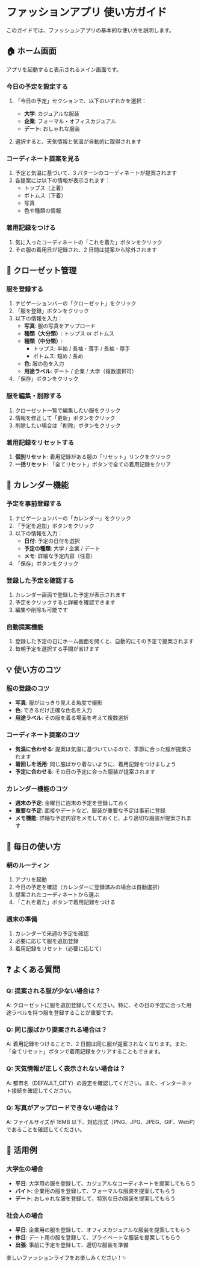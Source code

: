 # ファッションアプリ 使い方ガイド

このガイドでは、ファッションアプリの基本的な使い方を説明します。

## 🏠 ホーム画面

アプリを起動すると表示されるメイン画面です。

### 今日の予定を設定する

1. 「今日の予定」セクションで、以下のいずれかを選択：

   - **大学**: カジュアルな服装
   - **企業**: フォーマル・オフィスカジュアル
   - **デート**: おしゃれな服装

2. 選択すると、天気情報と気温が自動的に取得されます

### コーディネート提案を見る

1. 予定と気温に基づいて、3 パターンのコーディネートが提案されます
2. 各提案には以下の情報が表示されます：
   - トップス（上着）
   - ボトムス（下着）
   - 写真
   - 色や種類の情報

### 着用記録をつける

1. 気に入ったコーディネートの「これを着た」ボタンをクリック
2. その服の着用日が記録され、2 日間は提案から除外されます

## 👕 クローゼット管理

### 服を登録する

1. ナビゲーションバーの「クローゼット」をクリック
2. 「服を登録」ボタンをクリック
3. 以下の情報を入力：
   - **写真**: 服の写真をアップロード
   - **種類（大分類）**: トップス or ボトムス
   - **種類（中分類）**:
     - トップス: 半袖 / 長袖・薄手 / 長袖・厚手
     - ボトムス: 短め / 長め
   - **色**: 服の色を入力
   - **用途ラベル**: デート / 企業 / 大学（複数選択可）
4. 「保存」ボタンをクリック

### 服を編集・削除する

1. クローゼット一覧で編集したい服をクリック
2. 情報を修正して「更新」ボタンをクリック
3. 削除したい場合は「削除」ボタンをクリック

### 着用記録をリセットする

1. **個別リセット**: 着用記録がある服の「リセット」リンクをクリック
2. **一括リセット**: 「全てリセット」ボタンで全ての着用記録をクリア

## 📅 カレンダー機能

### 予定を事前登録する

1. ナビゲーションバーの「カレンダー」をクリック
2. 「予定を追加」ボタンをクリック
3. 以下の情報を入力：
   - **日付**: 予定の日付を選択
   - **予定の種類**: 大学 / 企業 / デート
   - **メモ**: 詳細な予定内容（任意）
4. 「保存」ボタンをクリック

### 登録した予定を確認する

1. カレンダー画面で登録した予定が表示されます
2. 予定をクリックすると詳細を確認できます
3. 編集や削除も可能です

### 自動提案機能

1. 登録した予定の日にホーム画面を開くと、自動的にその予定で提案されます
2. 毎朝予定を選択する手間が省けます

## 💡 使い方のコツ

### 服の登録のコツ

- **写真**: 服がはっきり見える角度で撮影
- **色**: できるだけ正確な色名を入力
- **用途ラベル**: その服を着る場面を考えて複数選択

### コーディネート提案のコツ

- **気温に合わせる**: 提案は気温に基づいているので、季節に合った服が提案されます
- **着回しを活用**: 同じ服ばかり着ないように、着用記録をつけましょう
- **予定に合わせる**: その日の予定に合った服装が提案されます

### カレンダー機能のコツ

- **週末の予定**: 金曜日に週末の予定を登録しておく
- **重要な予定**: 面接やデートなど、服装が重要な予定は事前に登録
- **メモ機能**: 詳細な予定内容をメモしておくと、より適切な服装が提案されます

## 🔄 毎日の使い方

### 朝のルーティン

1. アプリを起動
2. 今日の予定を確認（カレンダーに登録済みの場合は自動選択）
3. 提案されたコーディネートから選ぶ
4. 「これを着た」ボタンで着用記録をつける

### 週末の準備

1. カレンダーで来週の予定を確認
2. 必要に応じて服を追加登録
3. 着用記録をリセット（必要に応じて）

## ❓ よくある質問

### Q: 提案される服が少ない場合は？

A: クローゼットに服を追加登録してください。特に、その日の予定に合った用途ラベルを持つ服を登録することが重要です。

### Q: 同じ服ばかり提案される場合は？

A: 着用記録をつけることで、2 日間は同じ服が提案されなくなります。また、「全てリセット」ボタンで着用記録をクリアすることもできます。

### Q: 天気情報が正しく表示されない場合は？

A: 都市名（DEFAULT_CITY）の設定を確認してください。また、インターネット接続を確認してください。

### Q: 写真がアップロードできない場合は？

A: ファイルサイズが 16MB 以下、対応形式（PNG、JPG、JPEG、GIF、WebP）であることを確認してください。

## 🎯 活用例

### 大学生の場合

- **平日**: 大学用の服を登録して、カジュアルなコーディネートを提案してもらう
- **バイト**: 企業用の服を登録して、フォーマルな服装を提案してもらう
- **デート**: おしゃれな服を登録して、特別な日の服装を提案してもらう

### 社会人の場合

- **平日**: 企業用の服を登録して、オフィスカジュアルな服装を提案してもらう
- **休日**: デート用の服を登録して、プライベートな服装を提案してもらう
- **出張**: 事前に予定を登録して、適切な服装を準備

楽しいファッションライフをお楽しみください！✨
